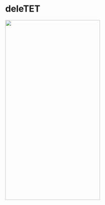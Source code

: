 # deleTET 

<img align="left" width="300" height="570" src="https://i.ibb.co/YZkWz6L/Ekran-Resmi-2021-08-18-23-27-31.png">
